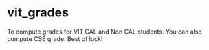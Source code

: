 # vit_grades
To compute grades for VIT CAL and Non CAL students.
You can also compute CSE grade.
Best of luck!
